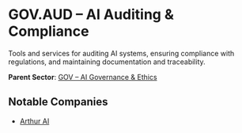 # GOV.AUD – AI Auditing & Compliance

Tools and services for auditing AI systems, ensuring compliance with regulations, and maintaining documentation and traceability.


**Parent Sector**: [GOV – AI Governance & Ethics](gov.md)

## Notable Companies

- [Arthur AI](../registry/arthur.md)
